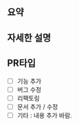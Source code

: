 ## 요약



## 자세한 설명



## PR타입

- [ ] 기능 추가
- [ ] 버그 수정
- [ ] 리팩토링
- [ ] 문서 추가 / 수정
- [ ] 기타 : 내용 추가 바람.